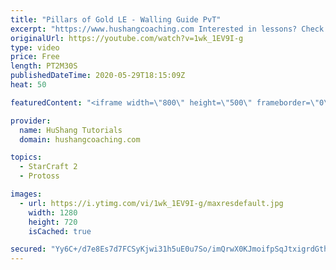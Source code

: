 ```yaml
---
title: "Pillars of Gold LE - Walling Guide PvT"
excerpt: "https://www.hushangcoaching.com Interested in lessons? Check out the website for more information ------------------------------------------------------------------------------------------------------- Want to support HuShang Tutorials directly? Patreon is a website where you can contribute a monthly"
originalUrl: https://youtube.com/watch?v=1wk_1EV9I-g
type: video
price: Free
length: PT2M30S
publishedDateTime: 2020-05-29T18:15:09Z
heat: 50

featuredContent: "<iframe width=\"800\" height=\"500\" frameborder=\"0\" src=\"https://www.youtube.com/embed/1wk_1EV9I-g\" allow=\"accelerometer; autoplay; encrypted-media; gyroscope; picture-in-picture\" allowfullscreen></iframe>"

provider:
  name: HuShang Tutorials
  domain: hushangcoaching.com

topics:
  - StarCraft 2
  - Protoss

images:
  - url: https://i.ytimg.com/vi/1wk_1EV9I-g/maxresdefault.jpg
    width: 1280
    height: 720
    isCached: true

secured: "Yy6C+/d7e8Es7d7FCSyKjwi31h5uE0u7So/imQrwX0KJmoifpSqJtxigrdGthNM+rLb9WHOoX4e1pMwC7CKmeFcRnMYNazcdvra52ixCfzzIUFc6db+VM2aOBY7CjBUmFj0rM/KJZVG2d2hGrMQabdvXVOwByIDEG/CcuMk7+OHYvPW1BjHQUxv/9pRKAZQhVOsB33RdGx3KLOz3z3E2syDmKMNxY7Eu2bFotHRB7KXdJzLuvyIXAMdB08yiHvxEGIKP/uv+1mDK7k/4kDsV/nxCD/jaMzFfqZCYU3qZyLSne4G61T31KHrwluxwNiiwRe8+A3klBoOwjzeYo50lCj2Nda7m7uiKCFOH27BNeSolSVrjmjO6nBkHdKNqaMF/wY/KkeA5zeSoFTn0OWiKLmqmSD5nC3h7HtWMJUmjkWU=;loG6IEGtaaJxDnQqe7FuSA=="
---
```


